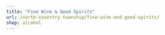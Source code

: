 ```yaml
---
title: "Fine Wine & Good Spirits"
url: /north-coventry-township/fine-wine-and-good-spirits/
shop: alcohol
---
```

